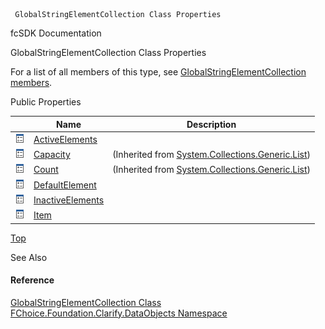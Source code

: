 ﻿     GlobalStringElementCollection Class Properties                                                   

fcSDK Documentation

GlobalStringElementCollection Class Properties

For a list of all members of this type, see [GlobalStringElementCollection members](fcSDK~FChoice.Foundation.Clarify.DataObjects.GlobalStringElementCollection_members.md).

Public Properties

|   | Name | Description |
| --- | --- | --- |
| ![Public Property](dotnetimages/publicProperty.png) | [ActiveElements](fcSDK~FChoice.Foundation.Clarify.DataObjects.GlobalStringElementCollection~ActiveElements.md) |   |
| ![Public Property](dotnetimages/publicProperty.png) | [Capacity](#) | (Inherited from [System.Collections.Generic.List<IGlobalStringElement>](#)) |
| ![Public Property](dotnetimages/publicProperty.png) | [Count](#) | (Inherited from [System.Collections.Generic.List<IGlobalStringElement>](#)) |
| ![Public Property](dotnetimages/publicProperty.png) | [DefaultElement](fcSDK~FChoice.Foundation.Clarify.DataObjects.GlobalStringElementCollection~DefaultElement.md) |   |
| ![Public Property](dotnetimages/publicProperty.png) | [InactiveElements](fcSDK~FChoice.Foundation.Clarify.DataObjects.GlobalStringElementCollection~InactiveElements.md) |   |
| ![Public Property](dotnetimages/publicProperty.png) | [Item](fcSDK~FChoice.Foundation.Clarify.DataObjects.GlobalStringElementCollection~Item.md) |   |

[Top](#top)

See Also

#### Reference

[GlobalStringElementCollection Class](fcSDK~FChoice.Foundation.Clarify.DataObjects.GlobalStringElementCollection.md)  
[FChoice.Foundation.Clarify.DataObjects Namespace](fcSDK~FChoice.Foundation.Clarify.DataObjects_namespace.md)